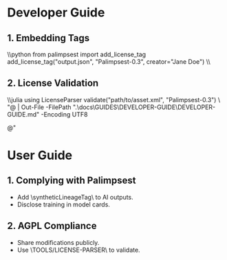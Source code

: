 # Developer Guide

## 1. Embedding Tags
\\\python
from palimpsest import add_license_tag
add_license_tag("output.json", "Palimpsest-0.3", creator="Jane Doe")
\\\

## 2. License Validation
\\\julia
using LicenseParser
validate("path/to/asset.xml", "Palimpsest-0.3")
\\\
"@ | Out-File -FilePath ".\docs\GUIDES\DEVELOPER-GUIDE\DEVELOPER-GUIDE.md" -Encoding UTF8

@"
# User Guide

## 1. Complying with Palimpsest
- Add \syntheticLineageTag\ to AI outputs.
- Disclose training in model cards.

## 2. AGPL Compliance
- Share modifications publicly.
- Use \TOOLS/LICENSE-PARSER\ to validate.
